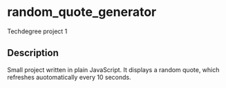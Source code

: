 # random_quote_generator

Techdegree project 1

## Description

Small project written in plain JavaScript. It displays a random quote, which refreshes auotomatically every 10 seconds.
